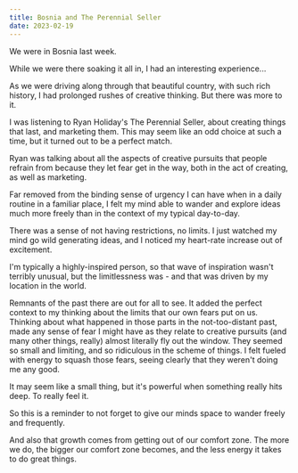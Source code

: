 ```yaml
---
title: Bosnia and The Perennial Seller
date: 2023-02-19
---
```


We were in Bosnia last week.

While we were there soaking it all in, I had an interesting experience...

As we were driving along through that beautiful country, with such rich history, I had prolonged rushes of creative thinking. But there was more to it.

I was listening to Ryan Holiday's The Perennial Seller, about creating things that last, and marketing them. This may seem like an odd choice at such a time, but it turned out to be a perfect match.

Ryan was talking about all the aspects of creative pursuits that people refrain from because they let fear get in the way, both in the act of creating, as well as marketing.

Far removed from the binding sense of urgency I can have when in a daily routine in a familiar place, I felt my mind able to wander and explore ideas much more freely than in the context of my typical day-to-day.

There was a sense of not having restrictions, no limits. I just watched my mind go wild generating ideas, and I noticed my heart-rate increase out of excitement.

I'm typically a highly-inspired person, so that wave of inspiration wasn't terribly unusual, but the limitlessness was - and that was driven by my location in the world.

Remnants of the past there are out for all to see. It added the perfect context to my thinking about the limits that our own fears put on us. Thinking about what happened in those parts in the not-too-distant past, made any sense of fear I might have as they relate to creative pursuits (and many other things, really) almost literally fly out the window. They seemed so small and limiting, and so ridiculous in the scheme of things. I felt fueled with energy to squash those fears, seeing clearly that they weren't doing me any good.

It may seem like a small thing, but it's powerful when something really hits deep. To really feel it.

So this is a reminder to not forget to give our minds space to wander freely and frequently.

And also that growth comes from getting out of our comfort zone. The more we do, the bigger our comfort zone becomes, and the less energy it takes to do great things.

